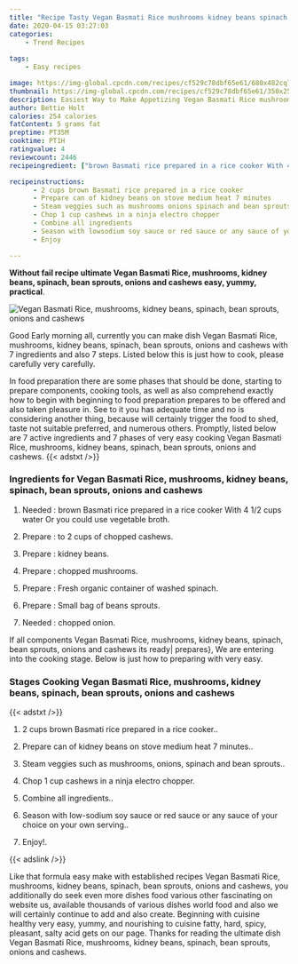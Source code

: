```yaml
---
title: "Recipe Tasty Vegan Basmati Rice mushrooms kidney beans spinach bean sprouts onions and cashews"
date: 2020-04-15 03:27:03
categories:
    - Trend Recipes
    
tags:
    - Easy recipes

image: https://img-global.cpcdn.com/recipes/cf529c78dbf65e61/680x482cq70/vegan-basmati-rice-mushrooms-kidney-beans-spinach-bean-sprouts-onions-and-cashews-recipe-main-photo.jpg
thumbnail: https://img-global.cpcdn.com/recipes/cf529c78dbf65e61/350x250cq70/vegan-basmati-rice-mushrooms-kidney-beans-spinach-bean-sprouts-onions-and-cashews-recipe-main-photo.jpg
description: Easiest Way to Make Appetizing Vegan Basmati Rice mushrooms kidney beans spinach bean sprouts onions and cashews with 7 ingredients and 7 stages of easy cooking.
author: Bettie Holt
calories: 254 calories
fatContent: 5 grams fat
preptime: PT35M
cooktime: PT1H
ratingvalue: 4
reviewcount: 2446
recipeingredient: ["brown Basmati rice prepared in a rice cooker With 4 12 cups water Or you could use vegetable broth", "to 2 cups of chopped cashews", "kidney beans", "chopped mushrooms", "Fresh organic container of washed spinach", "Small bag of beans sprouts", "chopped onion"]

recipeinstructions: 
      - 2 cups brown Basmati rice prepared in a rice cooker 
      - Prepare can of kidney beans on stove medium heat 7 minutes 
      - Steam veggies such as mushrooms onions spinach and bean sprouts 
      - Chop 1 cup cashews in a ninja electro chopper 
      - Combine all ingredients 
      - Season with lowsodium soy sauce or red sauce or any sauce of your choice on your own serving 
      - Enjoy

---
```




**Without fail recipe ultimate Vegan Basmati Rice, mushrooms, kidney beans, spinach, bean sprouts, onions and cashews easy, yummy, practical**. 


![Vegan Basmati Rice, mushrooms, kidney beans, spinach, bean sprouts, onions and cashews](https://img-global.cpcdn.com/recipes/cf529c78dbf65e61/680x482cq70/vegan-basmati-rice-mushrooms-kidney-beans-spinach-bean-sprouts-onions-and-cashews-recipe-main-photo.jpg "Vegan Basmati Rice, mushrooms, kidney beans, spinach, bean sprouts, onions and cashews")




Good Early morning all, currently you can make dish Vegan Basmati Rice, mushrooms, kidney beans, spinach, bean sprouts, onions and cashews with 7 ingredients and also 7 steps. Listed below this is just how to cook, please carefully very carefully.

In food preparation there are some phases that should be done, starting to prepare components, cooking tools, as well as also comprehend exactly how to begin with beginning to food preparation prepares to be offered and also taken pleasure in. See to it you has adequate time and no is considering another thing, because will certainly trigger the food to shed, taste not suitable preferred, and numerous others. Promptly, listed below are 7 active ingredients and 7 phases of very easy cooking Vegan Basmati Rice, mushrooms, kidney beans, spinach, bean sprouts, onions and cashews.
{{< adstxt />}}

### Ingredients for Vegan Basmati Rice, mushrooms, kidney beans, spinach, bean sprouts, onions and cashews


1. Needed  : brown Basmati rice prepared in a rice cooker With 4 1/2 cups water Or you could use vegetable broth.

1. Prepare  : to 2 cups of chopped cashews.

1. Prepare  : kidney beans.

1. Prepare  : chopped mushrooms.

1. Prepare  : Fresh organic container of washed spinach.

1. Prepare  : Small bag of beans sprouts.

1. Needed  : chopped onion.



If all components Vegan Basmati Rice, mushrooms, kidney beans, spinach, bean sprouts, onions and cashews its ready| prepares}, We are entering into the cooking stage. Below is just how to preparing with very easy.

### Stages Cooking Vegan Basmati Rice, mushrooms, kidney beans, spinach, bean sprouts, onions and cashews

{{< adstxt />}}


1. 2 cups brown Basmati rice prepared in a rice cooker..



1. Prepare can of kidney beans on stove medium heat 7 minutes..



1. Steam veggies such as mushrooms, onions, spinach and bean sprouts..



1. Chop 1 cup cashews in a ninja electro chopper.



1. Combine all ingredients..



1. Season with low-sodium soy sauce or red sauce or any sauce of your choice on your own serving..



1. Enjoy!.





{{< adslink />}}

Like that formula easy make with established recipes Vegan Basmati Rice, mushrooms, kidney beans, spinach, bean sprouts, onions and cashews, you additionally do seek even more dishes food various other fascinating on website us, available thousands of various dishes world food and also we will certainly continue to add and also create. Beginning with cuisine healthy very easy, yummy, and nourishing to cuisine fatty, hard, spicy, pleasant, salty acid gets on our page. Thanks for reading the ultimate dish Vegan Basmati Rice, mushrooms, kidney beans, spinach, bean sprouts, onions and cashews.
